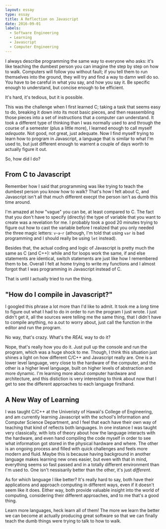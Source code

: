 ```yaml
---
layout: essay
type: essay
title: A Reflection on Javascript
date: 2016-09-01
labels:
  - Software Engineering
  - Learning
  - Javascript
  - Computer Engineering
---
```


I always describe programming the same way to everyone who asks: it's like teaching the dumbest person you can imagine the step by step on how to walk. Computers will follow you without fault; if you tell them to run themselves into the ground, they will try and find a way to damn well do so. You have to be careful in what you say, and how you say it. Be specific enough to understand, but concise enough to be efficient.

It's hard, it's tedious, but it is possible.

This was the challenge when I first learned C; taking a task that seems easy to do, breaking it down into its most basic pieces, and then reassembling those pieces into a set of instructions that a computer can understand. It took a different type of thinking than I was normally used to and through the course of a semester (plus a little more), I learned enough to call myself <i>adequate</i>. Not good, not great, just adequate. Now I find myself trying to learn how to program in Javascript, a language that is similar to what I'm used to, but just different enough to warrent a couple of days worth to actually figure it out.

So, how did I do?

## From C to Javascript

Remember how I said that programming was like trying to teach the dumbest person you know how to walk? That's how I felt about C, and Javascript isn't all that much different execpt the person isn't as dumb this time around. 

I'm amazed at how "vague" you can be, at least compared to C. The fact that you don't have to specify (directly) the type of variable that you want to create was a revelation for me. I probably took a good 20 minutes trying to figure out how to cast the variable before I realized that you only needed the three magic letters: ```v```-```a```-```r``` (athough, I'm told that using ```var``` is bad programming and I should really be using ```let``` instead). 

Besides that, the actual coding and logic of Javascript is pretty much the same as C (and C++): while and for loops work the same, if and else statements are identical, switch statements are just like how I remembered them to be. Overall I felt at home trying to write my functions and I almost forgot that I was programming in Javascript instead of C.

That is until I actually tried to run the thing.

## "How do I compile in Javascript?"

I googled this phrase a lot more than I'd like to admit. It took me a <i>long</i> time to figure out what I had to do in order to run the program I just wrote. I just didn't get it, all the sources were telling me the same thing, that I didn't have to compile anything, no a.out to worry about, just call the function in the editor and run the program. 

No way, that's crazy. What's the <i>REAL</i> way to do it?

Nope, that's really how you do it. Just pull up the console and run the program, which was a huge shock to me. Though, I think this situation just shines a light on how different C/C++ and Javascript really are. One is a lower level language, very close to the hardware of the computer, and the other is a higher level language, built on higher levels of abstraction and more dynamic. I'm learning more about computer hardware and architecture, and this distiction is very interesting to think about now that I get to see the different approaches to each language firsthand.

## A New Way of Learning

I was taught C/C++ at the Univeristy of Hawaii's College of Engineering, and am currently learning Javascript with the school's Information and Computer Science Department, and I feel that each have their own way of teaching that kind of reflects both languages. In one instance I was taught very classically, with lots of theory about how the language interacts with the hardware, and even hand compiling the code myself in order to see what information got stored in the physical hardware and where. The other is an ongoing process and filled with quick challenges and feels more modern and fluid. Maybe this is because having background in another language makes learning new ones easier, but even with that in mind, everything seems so fast passed and in a totally different environment than I'm used to. One isn't nessisarily better than the other, it's just <i>different</i>. 

As for which language I like better? It's really hard to say, both have their applications and approach computing in different ways, even if it doesn't seem like it does. Either way, both provide valuable insight into the world of computing, considering their different approaches, and to me that's a good thing. 

Learn more languages, heck learn all of them! The more we learn the better we can become at actually producing great software so that we can finally teach the dumb things were trying to talk to how to walk.



